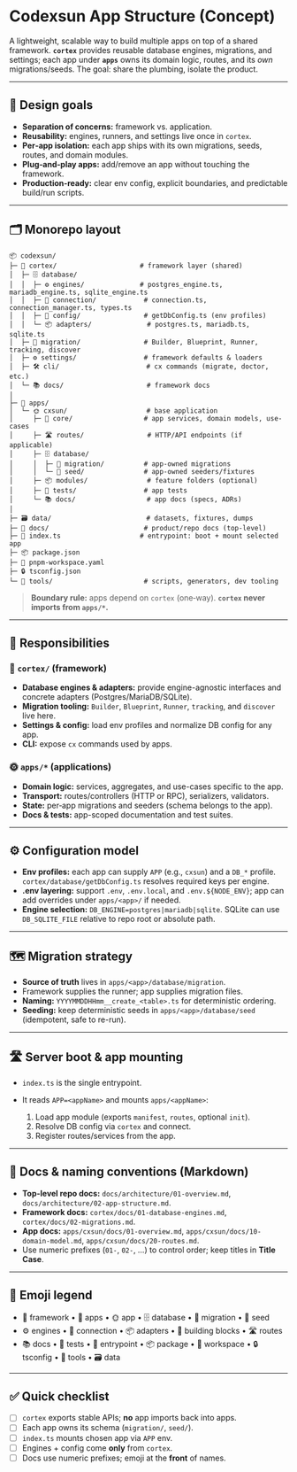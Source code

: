 # Codexsun App Structure (Concept)

A lightweight, scalable way to build multiple apps on top of a shared framework. **`cortex`** provides reusable database engines, migrations, and settings; each app under **`apps`** owns its domain logic, routes, and its *own* migrations/seeds. The goal: share the plumbing, isolate the product.

---

## 🎯 Design goals

* **Separation of concerns:** framework vs. application.
* **Reusability:** engines, runners, and settings live once in `cortex`.
* **Per‑app isolation:** each app ships with its own migrations, seeds, routes, and domain modules.
* **Plug‑and‑play apps:** add/remove an app without touching the framework.
* **Production‑ready:** clear env config, explicit boundaries, and predictable build/run scripts.

---

## 🗂️ Monorepo layout

```
📦 codexsun/
├─ 🧠 cortex/                     # framework layer (shared)
│  ├─ 🗄️ database/
│  │  ├─ ⚙️ engines/              # postgres_engine.ts, mariadb_engine.ts, sqlite_engine.ts
│  │  ├─ 🔌 connection/            # connection.ts, connection_manager.ts, types.ts
│  │  ├─ 🧭 config/                # getDbConfig.ts (env profiles)
│  │  └─ 📦 adapters/              # postgres.ts, mariadb.ts, sqlite.ts
│  ├─ 🧩 migration/                # Builder, Blueprint, Runner, tracking, discover
│  ├─ ⚙️ settings/                 # framework defaults & loaders
│  ├─ 🛠️ cli/                      # cx commands (migrate, doctor, etc.)
│  └─ 📚 docs/                     # framework docs
│
├─ 🧱 apps/
│  └─ 🌞 cxsun/                    # base application
│     ├─ 🧩 core/                  # app services, domain models, use-cases
│     ├─ 🛣️ routes/                # HTTP/API endpoints (if applicable)
│     ├─ 🗄️ database/
│     │  ├─ 🧭 migration/          # app-owned migrations
│     │  └─ 🌱 seed/               # app-owned seeders/fixtures
│     ├─ 📦 modules/               # feature folders (optional)
│     ├─ 🧪 tests/                 # app tests
│     └─ 📚 docs/                  # app docs (specs, ADRs)
│
├─ 🗃️ data/                        # datasets, fixtures, dumps
├─ 📖 docs/                        # product/repo docs (top-level)
├─ 🚀 index.ts                    # entrypoint: boot + mount selected app
├─ 📦 package.json
├─ 🧶 pnpm-workspace.yaml
├─ 🔒 tsconfig.json
└─ 🧹 tools/                       # scripts, generators, dev tooling
```

> **Boundary rule:** apps depend on `cortex` (one‑way). **`cortex` never imports from `apps/*`.**

---

## 🧠 Responsibilities

### 🧠 `cortex/` (framework)

* **Database engines & adapters:** provide engine-agnostic interfaces and concrete adapters (Postgres/MariaDB/SQLite).
* **Migration tooling:** `Builder`, `Blueprint`, `Runner`, `tracking`, and `discover` live here.
* **Settings & config:** load env profiles and normalize DB config for any app.
* **CLI:** expose `cx` commands used by apps.

### 🌞 `apps/*` (applications)

* **Domain logic:** services, aggregates, and use-cases specific to the app.
* **Transport:** routes/controllers (HTTP or RPC), serializers, validators.
* **State:** per‑app migrations and seeders (schema belongs to the app).
* **Docs & tests:** app-scoped documentation and test suites.

---

## ⚙️ Configuration model

* **Env profiles:** each app can supply `APP` (e.g., `cxsun`) and a `DB_*` profile. `cortex/database/getDbConfig.ts` resolves required keys per engine.
* **.env layering:** support `.env`, `.env.local`, and `.env.${NODE_ENV}`; app can add overrides under `apps/<app>/` if needed.
* **Engine selection:** `DB_ENGINE=postgres|mariadb|sqlite`. SQLite can use `DB_SQLITE_FILE` relative to repo root or absolute path.

---

## 🗺️ Migration strategy

* **Source of truth** lives in `apps/<app>/database/migration`.
* Framework supplies the runner; app supplies migration files.
* **Naming:** `YYYYMMDDHHmm__create_<table>.ts` for deterministic ordering.
* **Seeding:** keep deterministic seeds in `apps/<app>/database/seed` (idempotent, safe to re-run).

---

## 🛣️ Server boot & app mounting

* `index.ts` is the single entrypoint.
* It reads `APP=<appName>` and mounts `apps/<appName>`:

    1. Load app module (exports `manifest`, `routes`, optional `init`).
    2. Resolve DB config via `cortex` and connect.
    3. Register routes/services from the app.

---

## 🧾 Docs & naming conventions (Markdown)

* **Top-level repo docs:** `docs/architecture/01-overview.md`, `docs/architecture/02-app-structure.md`.
* **Framework docs:** `cortex/docs/01-database-engines.md`, `cortex/docs/02-migrations.md`.
* **App docs:** `apps/cxsun/docs/01-overview.md`, `apps/cxsun/docs/10-domain-model.md`, `apps/cxsun/docs/20-routes.md`.
* Use numeric prefixes (`01-`, `02-`, …) to control order; keep titles in **Title Case**.

---

## 🔢 Emoji legend

* 🧠 framework  •  🧱 apps  •  🌞 app  •  🗄️ database  •  🧭 migration  •  🌱 seed
* ⚙️ engines  •  🔌 connection  •  📦 adapters  •  🧩 building blocks  •  🛣️ routes
* 📚 docs  •  🧪 tests  •  🚀 entrypoint  •  📦 package  •  🧶 workspace  •  🔒 tsconfig  •  🧹 tools  •  🗃️ data

---

## ✅ Quick checklist

* [ ] `cortex` exports stable APIs; **no** app imports back into apps.
* [ ] Each app owns its schema (`migration/`, `seed/`).
* [ ] `index.ts` mounts chosen app via `APP` env.
* [ ] Engines + config come **only** from `cortex`.
* [ ] Docs use numeric prefixes; emoji at the **front** of names.
